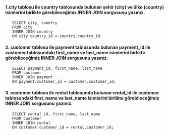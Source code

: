 #### 1.city tablosu ile country tablosunda bulunan şehir (city) ve ülke (country) isimlerini birlikte görebileceğimiz INNER JOIN sorgusunu yazınız.
```
   SELECT city, country 
   FROM city
   INNER JOIN country 
   ON city.country_id = country.country_id 
```

#### 2. customer tablosu ile payment tablosunda bulunan payment_id ile customer tablosundaki first_name ve last_name isimlerini birlikte görebileceğimiz INNER JOIN sorgusunu yazınız.
```
   SELECT payment_id, first_name, last_name
   FROM customer 
   INNER JOIN payment 
   ON payment.customer_id = customer.customer_id;
```

#### 3. customer tablosu ile rental tablosunda bulunan rental_id ile customer tablosundaki first_name ve last_name isimlerini birlikte görebileceğimiz INNER JOIN sorgusunu yazınız.
```
   SELECT rental_id, first_name, last_name
   FROM customer 
   INNER JOIN rental 
   ON customer.customer_id = rental.customer_id;
```
